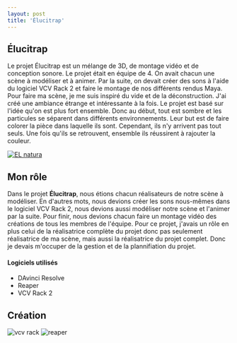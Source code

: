 ```yaml
---
layout: post
title: 'Élucitrap'
---
```





## Élucitrap ##

Le projet Élucitrap est un mélange de 3D, de montage vidéo et de conception sonore. Le projet était en équipe de 4. On avait chacun une scène à modéliser et à animer. Par la suite, on devait créer des sons à l'aide du logiciel VCV Rack 2 et faire le montage de nos différents rendus Maya. Pour faire ma scène, je me suis inspiré du vide et de la déconstruction. J'ai créé une ambiance étrange et intéressante à la fois. Le projet est basé sur l'idée qu'on est plus fort ensemble. Donc au début, tout est sombre et les particules se séparent dans différents environnements. Leur but est de faire colorer la pièce dans laquelle ils sont. Cependant, ils n'y arrivent pas tout seuls. Une fois qu'ils se retrouvent, ensemble ils réussirent à rajouter la couleur.


[![EL natura](http://img.youtube.com/vi/vE-6ZZ8V_pw/0.jpg)](https://www.youtube.com/watch?v=vE-6ZZ8V_pw)



## Mon rôle ##

Dans le projet **Élucitrap**, nous étions chacun réalisateurs de notre scène à modéliser. En d'autres mots, nous devions créer les sons nous-mêmes dans le logiciel VCV Rack 2, nous devions aussi modéliser notre scène et l'animer par la suite. Pour finir, nous devions chacun faire un montage vidéo des créations de tous les membres de l'équipe. Pour ce projet, j'avais un rôle en plus celui de la réalisatrice complète du projet donc pas seulement réalisatrice de ma scène, mais aussi la réalisatrice du projet complet. Donc je devais m'occuper de la gestion et de la plannifiation du projet. 




#### Logiciels utilisés ####

- DAvinci Resolve
- Reaper
- VCV Rack 2

## Création ##
![vcv rack](https://github.com/lauriehoude/Portfolio-Laurie-Houde/assets/89647723/876bcace-a89d-4422-8ba4-b8bf73022d14)
![reaper](https://github.com/lauriehoude/Portfolio-Laurie-Houde/assets/89647723/6b80904e-b4af-45bf-b6ea-8be1191e569f)

